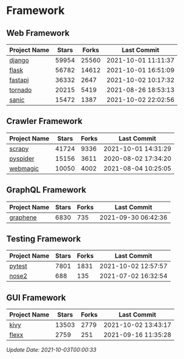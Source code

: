 # Framework

## Web Framework
| Project Name | Stars | Forks | Last Commit |
| ------------ | ----- | ----- | ----------- |
| [django](https://github.com/django/django) | 59954 | 25560 | 2021-10-01 11:11:37 |
| [flask](https://github.com/pallets/flask) | 56782 | 14612 | 2021-10-01 16:51:09 |
| [fastapi](https://github.com/tiangolo/fastapi) | 36332 | 2647 | 2021-10-02 10:17:32 |
| [tornado](https://github.com/tornadoweb/tornado) | 20215 | 5419 | 2021-08-26 18:53:13 |
| [sanic](https://github.com/sanic-org/sanic) | 15472 | 1387 | 2021-10-02 22:02:56 |

## Crawler Framework
| Project Name | Stars | Forks | Last Commit |
| ------------ | ----- | ----- | ----------- |
| [scrapy](https://github.com/scrapy/scrapy) | 41724 | 9336 | 2021-10-01 14:31:29 |
| [pyspider](https://github.com/binux/pyspider) | 15156 | 3611 | 2020-08-02 17:34:20 |
| [webmagic](https://github.com/code4craft/webmagic) | 10050 | 4002 | 2021-08-04 10:25:05 |

## GraphQL Framework
| Project Name | Stars | Forks | Last Commit |
| ------------ | ----- | ----- | ----------- |
| [graphene](https://github.com/graphql-python/graphene) | 6830 | 735 | 2021-09-30 06:42:36 |

## Testing Framework
| Project Name | Stars | Forks | Last Commit |
| ------------ | ----- | ----- | ----------- |
| [pytest](https://github.com/pytest-dev/pytest) | 7801 | 1831 | 2021-10-02 12:57:57 |
| [nose2](https://github.com/nose-devs/nose2) | 688 | 135 | 2021-07-02 16:32:54 |

## GUI Framework
| Project Name | Stars | Forks | Last Commit |
| ------------ | ----- | ----- | ----------- |
| [kivy](https://github.com/kivy/kivy) | 13503 | 2779 | 2021-10-02 13:43:17 |
| [flexx](https://github.com/flexxui/flexx) | 2759 | 251 | 2021-09-16 11:35:28 |

*Update Date: 2021-10-03T00:00:33*